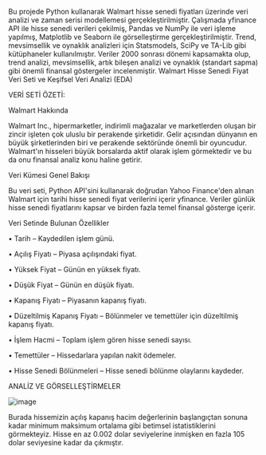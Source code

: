 Bu projede Python kullanarak Walmart hisse senedi fiyatları üzerinde veri analizi ve zaman serisi modellemesi gerçekleştirilmiştir. Çalışmada yfinance API ile hisse senedi verileri çekilmiş, Pandas ve NumPy ile veri işleme yapılmış, Matplotlib ve Seaborn ile görselleştirme gerçekleştirilmiştir. Trend, mevsimsellik ve oynaklık analizleri için Statsmodels, SciPy ve TA-Lib gibi kütüphaneler kullanılmıştır. Veriler 2000 sonrası dönemi kapsamakta olup, trend analizi, mevsimsellik, artık bileşen analizi ve oynaklık (standart sapma) gibi önemli finansal göstergeler incelenmiştir.
 Walmart Hisse Senedi Fiyat Veri Seti ve Keşifsel Veri Analizi (EDA)

VERİ SETİ ÖZETİ:

 Walmart Hakkında
 
Walmart Inc., hipermarketler, indirimli mağazalar ve marketlerden oluşan bir zincir işleten çok uluslu bir perakende şirketidir. Gelir açısından dünyanın en büyük şirketlerinden biri ve perakende sektöründe önemli bir oyuncudur. Walmart'ın hisseleri büyük borsalarda aktif olarak işlem görmektedir ve bu da onu finansal analiz konu haline getirir.
 
 Veri Kümesi Genel Bakışı
 
Bu veri seti, Python API'sini kullanarak doğrudan Yahoo Finance'den alınan Walmart için tarihi hisse senedi fiyat verilerini içerir yfinance. Veriler günlük hisse senedi fiyatlarını kapsar ve birden fazla temel finansal gösterge içerir.
 
 Veri Setinde Bulunan Özellikler
 
•	Tarih  – Kaydedilen işlem günü.

•	Açılış Fiyatı  – Piyasa açılışındaki fiyat.

•	Yüksek Fiyat  – Günün en yüksek fiyatı.

•	Düşük Fiyat  – Günün en düşük fiyatı.

•	Kapanış Fiyatı  – Piyasanın kapanış fiyatı.

•	Düzeltilmiş Kapanış Fiyatı  – Bölünmeler ve temettüler için düzeltilmiş kapanış fiyatı.

•	İşlem Hacmi  – Toplam işlem gören hisse senedi sayısı.

•	Temettüler  – Hissedarlara yapılan nakit ödemeler.

•	Hisse Senedi Bölünmeleri  – Hisse senedi bölünme olaylarını kaydeder.

ANALİZ VE GÖRSELLEŞTİRMELER

![image](https://github.com/user-attachments/assets/90fe3604-d69a-4bdd-84a1-18e4256cb720)

Burada hissemizin açılış kapanış hacim değerlerinin başlangıçtan sonuna kadar minimum maksimum ortalama gibi betimsel istatistiklerini görmekteyiz. Hisse en az 0.002 dolar seviyelerine inmişken en fazla 105 dolar seviyesine kadar da çıkmıştır.

